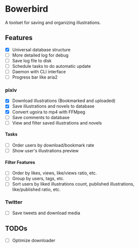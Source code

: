 # Bowerbird

A toolset for saving and organizing illustrations.

## Features

- [x] Universal database structure
- [ ] More detailed log for debug
- [ ] Save log file to disk
- [ ] Schedule tasks to do automatic update
- [ ] Daemon with CLI interface
- [ ] Progress bar like aria2

### pixiv

- [x] Download illustrations (Bookmarked and uploaded)
- [x] Save illustrations and novels to database
- [x] Convert ugoira to mp4 with FFMpeg
- [ ] Save comments to database
- [ ] View and filter saved illustrations and novels

#### Tasks

- [ ] Order users by download/bookmark rate
- [ ] Show user's illustrations preview

#### Filter Features

- [ ] Order by likes, views, like/views ratio, etc.
- [ ] Group by users, tags, etc.
- [ ] Sort users by liked illustrations count, published illustrations, like/published ratio, etc.

### Twitter

- [ ] Save tweets and download media

## TODOs

- [ ] Optimize downloader
